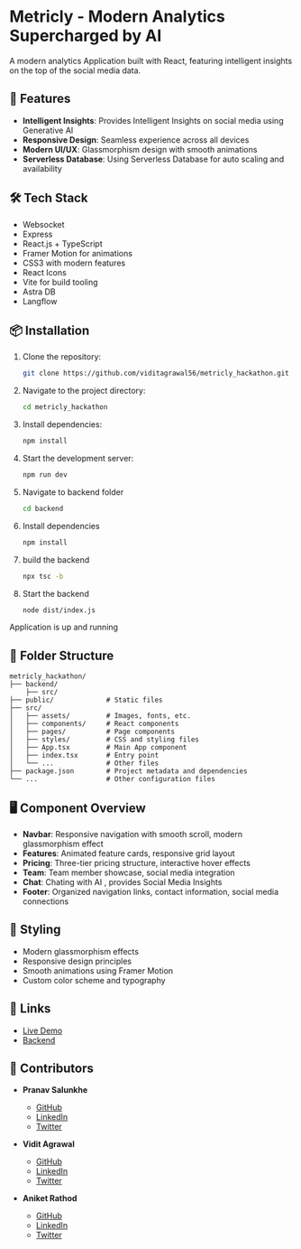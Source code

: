 # Metricly - Modern Analytics Supercharged by AI

A modern analytics Application built with React, featuring intelligent insights on the top of the social media data.

## 🚀 Features
- **Intelligent Insights**: Provides Intelligent Insights on social media using Generative AI
- **Responsive Design**: Seamless experience across all devices
- **Modern UI/UX**: Glassmorphism design with smooth animations
- **Serverless Database**: Using Serverless Database for auto scaling and availability

## 🛠️ Tech Stack
- Websocket 
- Express
- React.js + TypeScript
- Framer Motion for animations
- CSS3 with modern features
- React Icons
- Vite for build tooling
- Astra DB
- Langflow

## 📦 Installation

1. Clone the repository:
   ```bash
   git clone https://github.com/viditagrawal56/metricly_hackathon.git
   ```
2. Navigate to the project directory:
   ```bash
   cd metricly_hackathon
   ```
3. Install dependencies:
   ```bash
   npm install
   ```
4. Start the development server:
   ```bash
   npm run dev
   ```
5. Navigate to backend folder
    ```bash
    cd backend
    ```
6. Install dependencies
    ``` bash
    npm install
    ```
7. build the backend
    ```bash
    npx tsc -b
    ```
8. Start the backend
    ```bash
    node dist/index.js
    ```
Application is up and running

## 📂 Folder Structure

```plaintext
metricly_hackathon/
├── backend/  
    ├── src/ 
├── public/             # Static files
├── src/
│   ├── assets/         # Images, fonts, etc.
│   ├── components/     # React components
│   ├── pages/          # Page components
│   ├── styles/         # CSS and styling files
│   ├── App.tsx         # Main App component
│   ├── index.tsx       # Entry point
│   └── ...             # Other files
├── package.json        # Project metadata and dependencies
└── ...                 # Other configuration files
```

## 🖥️ Component Overview

- **Navbar**: Responsive navigation with smooth scroll, modern glassmorphism effect
- **Features**: Animated feature cards, responsive grid layout
- **Pricing**: Three-tier pricing structure, interactive hover effects
- **Team**: Team member showcase, social media integration
- **Chat**: Chating with AI , provides Social Media Insights  
- **Footer**: Organized navigation links, contact information, social media connections

## 🎨 Styling

- Modern glassmorphism effects
- Responsive design principles
- Smooth animations using Framer Motion
- Custom color scheme and typography

## 🔗 Links

- [Live Demo](https://metricly.vercel.app/)
- [Backend](https://metricly-hackathon.onrender.com/)

## 👥 Contributors

- **Pranav Salunkhe**
  - [GitHub](https://github.com/pranav514)
  - [LinkedIn](https://linkedin.com/in/pranav-salunkhe-89926822a)
  - [Twitter](https://x.com/dronbron1)

- **Vidit Agrawal**
  - [GitHub](https://github.com/viditagrawal56)
  - [LinkedIn](https://www.linkedin.com/in/viditagrawal2003)
  - [Twitter](https://x.com/headreaper26)

- **Aniket Rathod**
  - [GitHub](https://github.com/aniirathod)
  - [LinkedIn](https://www.linkedin.com/in/aniket-rathod0)
  - [Twitter](https://x.com/aniket__rathod)